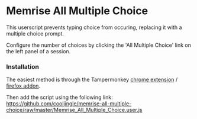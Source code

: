 # Memrise All Multiple Choice

This userscript prevents typing choice from occuring, replacing it with a multiple choice prompt.

Configure the number of choices by clicking the 'All Multiple Choice' link on the left panel of a session.

### Installation

The easiest method is through the Tampermonkey [chrome extension](https://chrome.google.com/webstore/detail/dhdgffkkebhmkfjojejmpbldmpobfkfo) / [firefox addon](https://addons.mozilla.org/firefox/addon/tampermonkey/).

Then add the script using the following link: https://github.com/cooljingle/memrise-all-multiple-choice/raw/master/Memrise_All_Multiple_Choice.user.js
